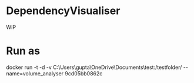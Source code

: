 # DependencyVisualiser
WIP

# Run as 
docker run -t -d -v C:\Users\gupta\OneDrive\Documents\test:/testfolder/ --name=volume_analyser 9cd05bb0862c